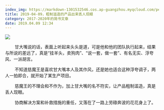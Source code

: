 ```yaml
---
index_img: https://markdown-1301532546.cos.ap-guangzhou.myqcloud.com/peipei_blog/20210921144311.jpeg
title: 2019-04-09，粗制滥造的产品出来丢人现眼
category: 2017-2020年的简书文章
date: 2019.04.09 12:34
---
```


![](https://markdown-1301532546.cos.ap-guangzhou.myqcloud.com/peipei_blog/20210921144311.jpeg)  



  


        甘大嘴说的话，表面上听起来头头是道，可是他和他的团队执行起来，结果与所说的差远了，真是“挂羊头，卖狗肉”、“说一套，做一套”、有名无实、浮夸风、一派胡言。

        不知道慈魔王是喜欢甘大嘴本人及其作风，还是她也适合这种浮夸调子，两人一拍即合，就开始了某生产项目。  

        慈魔王的不理会和不作为，加上甘大嘴的名不符实，让产品粗制滥造，真是丢人现眼。

        协商解决方案和补救措施的重任，又落在了一路上劳碌奔波的花花身上了。